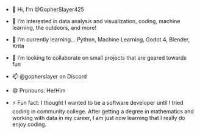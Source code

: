 - 👋 Hi, I’m @GopherSlayer425
- 👀 I’m interested in data analysis and visualization, coding, machine learning, the outdoors, and more!

- 🌱 I’m currently learning... Python, Machine Learning, Godot 4, Blender, Krita

- 💞️ I’m looking to collaborate on small projects that are geared towards fun

- 📫 @gopherslayer on Discord

- 😄 Pronouns: He/Him

- ⚡ Fun fact: I thought I wanted to be a software developer until I tried coding in community college. After getting a degree in mathematics and working with data in my career, I am just now learning that I really do enjoy coding.

<!---
GopherSlayer425/GopherSlayer425 is a ✨ special ✨ repository because its `README.md` (this file) appears on your GitHub profile.
You can click the Preview link to take a look at your changes.
--->

